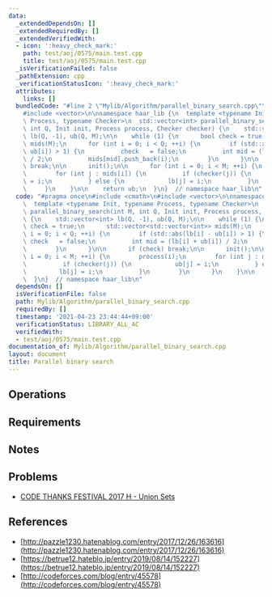 ```yaml
---
data:
  _extendedDependsOn: []
  _extendedRequiredBy: []
  _extendedVerifiedWith:
  - icon: ':heavy_check_mark:'
    path: test/aoj/0575/main.test.cpp
    title: test/aoj/0575/main.test.cpp
  _isVerificationFailed: false
  _pathExtension: cpp
  _verificationStatusIcon: ':heavy_check_mark:'
  attributes:
    links: []
  bundledCode: "#line 2 \"Mylib/Algorithm/parallel_binary_search.cpp\"\n#include <cmath>\n\
    #include <vector>\n\nnamespace haar_lib {\n  template <typename Init, typename\
    \ Process, typename Checker>\n  std::vector<int> parallel_binary_search(int M,\
    \ int Q, Init init, Process process, Checker checker) {\n    std::vector<int>\
    \ lb(Q, -1), ub(Q, M);\n\n    while (1) {\n      bool check = true;\n      std::vector<std::vector<int>>\
    \ mids(M);\n      for (int i = 0; i < Q; ++i) {\n        if (std::abs(lb[i] -\
    \ ub[i]) > 1) {\n          check   = false;\n          int mid = (lb[i] + ub[i])\
    \ / 2;\n          mids[mid].push_back(i);\n        }\n      }\n\n      if (check)\
    \ break;\n\n      init();\n\n      for (int i = 0; i < M; ++i) {\n        process(i);\n\
    \        for (int j : mids[i]) {\n          if (checker(j)) {\n            ub[j]\
    \ = i;\n          } else {\n            lb[j] = i;\n          }\n        }\n \
    \     }\n    }\n\n    return ub;\n  }\n}  // namespace haar_lib\n"
  code: "#pragma once\n#include <cmath>\n#include <vector>\n\nnamespace haar_lib {\n\
    \  template <typename Init, typename Process, typename Checker>\n  std::vector<int>\
    \ parallel_binary_search(int M, int Q, Init init, Process process, Checker checker)\
    \ {\n    std::vector<int> lb(Q, -1), ub(Q, M);\n\n    while (1) {\n      bool\
    \ check = true;\n      std::vector<std::vector<int>> mids(M);\n      for (int\
    \ i = 0; i < Q; ++i) {\n        if (std::abs(lb[i] - ub[i]) > 1) {\n         \
    \ check   = false;\n          int mid = (lb[i] + ub[i]) / 2;\n          mids[mid].push_back(i);\n\
    \        }\n      }\n\n      if (check) break;\n\n      init();\n\n      for (int\
    \ i = 0; i < M; ++i) {\n        process(i);\n        for (int j : mids[i]) {\n\
    \          if (checker(j)) {\n            ub[j] = i;\n          } else {\n   \
    \         lb[j] = i;\n          }\n        }\n      }\n    }\n\n    return ub;\n\
    \  }\n}  // namespace haar_lib\n"
  dependsOn: []
  isVerificationFile: false
  path: Mylib/Algorithm/parallel_binary_search.cpp
  requiredBy: []
  timestamp: '2021-04-23 23:44:44+09:00'
  verificationStatus: LIBRARY_ALL_AC
  verifiedWith:
  - test/aoj/0575/main.test.cpp
documentation_of: Mylib/Algorithm/parallel_binary_search.cpp
layout: document
title: Parallel binary search
---
```


## Operations

## Requirements

## Notes

## Problems

- [CODE THANKS FESTIVAL 2017 H - Union Sets](https://atcoder.jp/contests/code-thanks-festival-2017-open/tasks/code_thanks_festival_2017_h)

## References

- [http://pazzle1230.hatenablog.com/entry/2017/12/26/163616](http://pazzle1230.hatenablog.com/entry/2017/12/26/163616)
- [https://betrue12.hateblo.jp/entry/2019/08/14/152227](https://betrue12.hateblo.jp/entry/2019/08/14/152227)
- [http://codeforces.com/blog/entry/45578](http://codeforces.com/blog/entry/45578)
